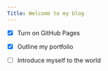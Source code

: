 ```yaml
---
Title: Welcome to my blog
---
```


- [x] Turn on GitHub Pages
- [x] Outline my portfolio
- [ ] Introduce myself to the world



